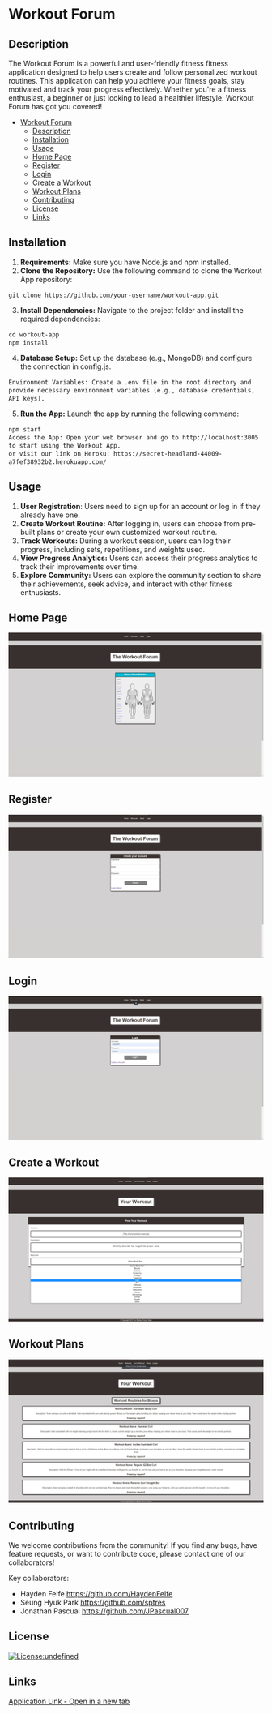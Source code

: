 # Workout Forum

## Description
The Workout Forum is a powerful and user-friendly fitness fitness application designed to help users create and follow personalized workout routines. This application can help you achieve your fitness goals, stay motivated and track your progress effectively. Whether you're a fitness enthusiast, a beginner or just looking to lead a healthier lifestyle. Workout Forum has got you covered!

- [Workout Forum](#workout-forum)
  - [Description](#description)
  - [Installation](#installation)
  - [Usage](#usage)
  - [Home Page](#home-page)
  - [Register](#register)
  - [Login](#login)
  - [Create a Workout](#create-a-workout)
  - [Workout Plans](#workout-plans)
  - [Contributing](#contributing)
  - [License](#license)
  - [Links](#links)
  
## Installation
1. **Requirements:** Make sure you have Node.js and npm installed.
2. **Clone the Repository:** Use the following command to clone the Workout App repository:
```
git clone https://github.com/your-username/workout-app.git
```
3. **Install Dependencies:** Navigate to the project folder and install the required dependencies:
```
cd workout-app
npm install
```
4. **Database Setup:** Set up the database (e.g., MongoDB) and configure the connection in config.js.
```
Environment Variables: Create a .env file in the root directory and provide necessary environment variables (e.g., database credentials, API keys).
```
5. **Run the App:** Launch the app by running the following command:
```
npm start
Access the App: Open your web browser and go to http://localhost:3005 to start using the Workout App.
or visit our link on Heroku: https://secret-headland-44009-a7fef38932b2.herokuapp.com/
```
## Usage
1. **User Registration**: Users need to sign up for an account or log in if they already have one.
2. **Create Workout Routine:** After logging in, users can choose from pre-built plans or create your own customized workout routine.
3. **Track Workouts:** During a workout session, users can log their progress, including sets, repetitions, and weights used.
4. **View Progress Analytics:** Users can access their progress analytics to track their improvements over time.
5. **Explore Community:** Users can explore the community section to share their achievements, seek advice, and interact with other fitness enthusiasts.

## Home Page
![Home Page](public/image/WF%20Homepage.jpg)
## Register
![Register](public/image/WF%20Register.jpg)
## Login
![Login](public/image/WF%20Login.jpg)
## Create a Workout
![Create a Workout](public/image/WF%20Create%20Workout.jpg)
## Workout Plans
![Workout Plans](public/image/WF%20Workout%20Plans.jpg)

## Contributing
We welcome contributions from the community! If you find any bugs, have feature requests, or want to contribute code, please contact one of our collaborators!

Key collaborators:
- Hayden Felfe     <https://github.com/HaydenFelfe>
- Seung Hyuk Park  <https://github.com/sptres>
- Jonathan Pascual <https://github.com/JPascual007>

## License
[![License:undefined](https://img.shields.io/badge/License-MIT-yellow.svg)](https://opensource.org/licenses/mit)

## Links
[Application Link - Open in a new tab](https://secret-headland-44009-a7fef38932b2.herokuapp.com/)